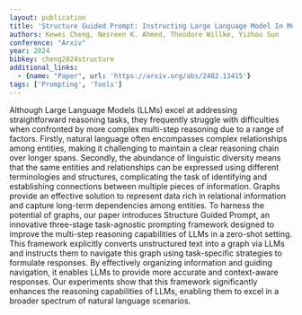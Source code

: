 ```yaml
---
layout: publication
title: 'Structure Guided Prompt: Instructing Large Language Model In Multi-step Reasoning By Exploring Graph Structure Of The Text'
authors: Kewei Cheng, Nesreen K. Ahmed, Theodore Willke, Yizhou Sun
conference: "Arxiv"
year: 2024
bibkey: cheng2024structure
additional_links:
  - {name: "Paper", url: 'https://arxiv.org/abs/2402.13415'}
tags: ['Prompting', 'Tools']
---
```

Although Large Language Models (LLMs) excel at addressing straightforward
reasoning tasks, they frequently struggle with difficulties when confronted by
more complex multi-step reasoning due to a range of factors. Firstly, natural
language often encompasses complex relationships among entities, making it
challenging to maintain a clear reasoning chain over longer spans. Secondly,
the abundance of linguistic diversity means that the same entities and
relationships can be expressed using different terminologies and structures,
complicating the task of identifying and establishing connections between
multiple pieces of information. Graphs provide an effective solution to
represent data rich in relational information and capture long-term
dependencies among entities. To harness the potential of graphs, our paper
introduces Structure Guided Prompt, an innovative three-stage task-agnostic
prompting framework designed to improve the multi-step reasoning capabilities
of LLMs in a zero-shot setting. This framework explicitly converts unstructured
text into a graph via LLMs and instructs them to navigate this graph using
task-specific strategies to formulate responses. By effectively organizing
information and guiding navigation, it enables LLMs to provide more accurate
and context-aware responses. Our experiments show that this framework
significantly enhances the reasoning capabilities of LLMs, enabling them to
excel in a broader spectrum of natural language scenarios.
